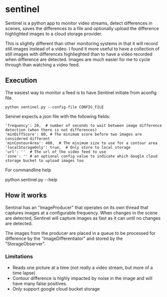 # sentinel
Sentinel is a python app to monitor video streams, detect differences in scenes, saves the differences to a file and optionally upload the difference highlighted images to a cloud storage provider.

This is slightly different than other monitoring systems in that it will record still images instead of a video.  I found it more useful to have a collection of still images with differences highlieghted than to have a video recorded when difference are detected.  Images are much easier for me to cycle through than watching a video feed.

## Execution
The easiest way to monitor a feed is to have Sentinel initiate from aconfig file.

`python sentinel.py --config-file CONFIG_FILE`

Seninel expects a json file with the following fields:
```
'frequency': 20,  # number of seconds to wait between image difference detection (when there is not differences)
'minDiffScore': 80, # The minimum score before two images are considered different
'minContourArea': 400,  # The minimum size to use for a contour area
'localStorageOnly': true,  # Only store to local storage
'url': ''  # The url of the video feed to use 
'zone': '' # an optional config value to indicate which Google cloud storage bucket to upload images too 
```
For commandline help

python sentinel.py --help 

## How it works
Sentinal has an "ImageProducer" that operates on its own thread that captures images at a configurable frequency.  When changes in the scene are detected, Sentinel will capture images as fast as it can until no changes are detected.

The images from the producer are placed in a queue to be processed for difference by the "ImageDifferentiator" and stored by the "StorageObserver".

### Limitations
- Reads one picture at a time (not really a video stream, but more of a time lapse)
- Contour difference is highly impacted by noise in the image and will have many false positives.
- Only support google cloud bucket storage